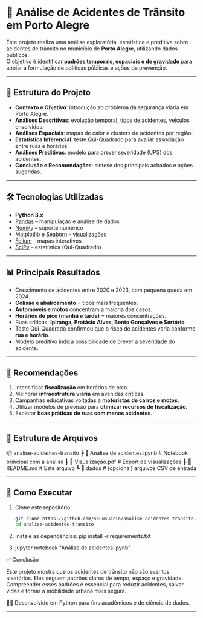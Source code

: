# 🚦 Análise de Acidentes de Trânsito em Porto Alegre

Este projeto realiza uma análise exploratória, estatística e preditiva sobre acidentes de trânsito no município de **Porto Alegre**, utilizando dados públicos.  
O objetivo é identificar **padrões temporais, espaciais e de gravidade** para apoiar a formulação de políticas públicas e ações de prevenção.

---

## 📑 Estrutura do Projeto

- **Contexto e Objetivo**: introdução ao problema da segurança viária em Porto Alegre.  
- **Análises Descritivas**: evolução temporal, tipos de acidentes, veículos envolvidos.  
- **Análises Espaciais**: mapas de calor e clusters de acidentes por região.  
- **Estatística Inferencial**: teste Qui-Quadrado para avaliar associação entre ruas e horários.  
- **Análises Preditivas**: modelo para prever severidade (UPS) dos acidentes.  
- **Conclusão e Recomendações**: síntese dos principais achados e ações sugeridas.

---

## 🛠️ Tecnologias Utilizadas

- **Python 3.x**
- [Pandas](https://pandas.pydata.org/) – manipulação e análise de dados  
- [NumPy](https://numpy.org/) – suporte numérico  
- [Matplotlib](https://matplotlib.org/) e [Seaborn](https://seaborn.pydata.org/) – visualizações  
- [Folium](https://python-visualization.github.io/folium/) – mapas interativos  
- [SciPy](https://scipy.org/) – estatística (Qui-Quadrado)  

---

## 📊 Principais Resultados

- Crescimento de acidentes entre 2020 e 2023, com pequena queda em 2024.  
- **Colisão e abalroamento** = tipos mais frequentes.  
- **Automóveis e motos** concentram a maioria dos casos.  
- **Horários de pico (manhã e tarde)** = maiores concentrações.  
- Ruas críticas: **Ipiranga, Protásio Alves, Bento Gonçalves e Sertório**.  
- Teste Qui-Quadrado confirmou que o risco de acidentes varia conforme **rua e horário**.  
- Modelo preditivo indica possibilidade de prever a severidade do acidente.  

---

## 🧭 Recomendações

1. Intensificar **fiscalização** em horários de pico.  
2. Melhorar **infraestrutura viária** em avenidas críticas.  
3. Campanhas educativas voltadas a **motoristas de carros e motos**.  
4. Utilizar modelos de previsão para **otimizar recursos de fiscalização**.  
5. Explorar **boas práticas de ruas com menos acidentes**.  

---

## 📂 Estrutura de Arquivos
📦 analise-acidentes-transito
┣ 📜 Análise de acidentes.ipynb # Notebook principal com a análise
┣ 📜 Visualização.pdf # Export de visualizações
┣ 📜 README.md # Este arquivo
┗ 📂 dados # (opcional) arquivos CSV de entrada


---

## 🚀 Como Executar

1. Clone este repositório:
   ```bash
   git clone https://github.com/seuusuario/analise-acidentes-transito.git
   cd analise-acidentes-transito

2. Instale as dependências:
pip install -r requirements.txt

3. jupyter notebook "Análise de acidentes.ipynb"

✅ Conclusão

Este projeto mostra que os acidentes de trânsito não são eventos aleatórios.
Eles seguem padrões claros de tempo, espaço e gravidade.
Compreender esses padrões é essencial para reduzir acidentes, salvar vidas e tornar a mobilidade urbana mais segura.

👨‍💻 Desenvolvido em Python para fins acadêmicos e de ciência de dados.

---

